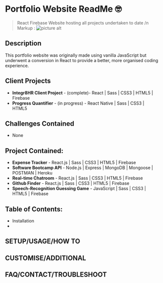 
# Portfolio Website ReadMe :nerd_face:
> React Firebase Website hosting all projects undertaken to date
/n Markup : ![picture alt](http://via.placeholder.com/200x150 "Title is optional")

## Description
This portfolio website was originally made using vanilla JavaScript but underwent a conversion in React to provide a better, more organised coding experience.

## Client Projects
- __Integr8HR Client Project__ - (complete)- React | Sass | CSS3 | HTML5 | Firebase
- __Progress Quantifier__ - (in progress) - React Native | Sass | CSS3 | HTML5

## Challenges Contained
- None

## Project Contained:
- __Expense Tracker__ - React.js | Sass | CSS3 | HTML5 | Firebase
- __Software Bootcamp API__ - Node.js | Express | MongoDB | Mongoose | POSTMAN | Heroku 
- __Real-time Chatroom__ - React.js | Sass | CSS3 | HTML5 | Firebase
- __Github Finder__ - React.js | Sass | CSS3 | HTML5 | Firebase
- __Speech-Recognition Guessing Game__ - JavaScript | Sass | CSS3 | HTML5 | Firebase

## Table of Contents:
- Installation
- 

## SETUP/USAGE/HOW TO

## CUSTOMISE/ADDITIONAL

## FAQ/CONTACT/TROUBLESHOOT
